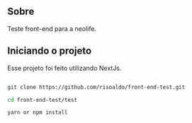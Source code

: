 ## Sobre

  

Teste front-end para a neolife.

  
  

## Iniciando o projeto

  Esse projeto foi feito utilizando NextJs.
```bash

git clone https://github.com/risoaldo/front-end-test.git

cd front-end-test/test

yarn or npm install

```
